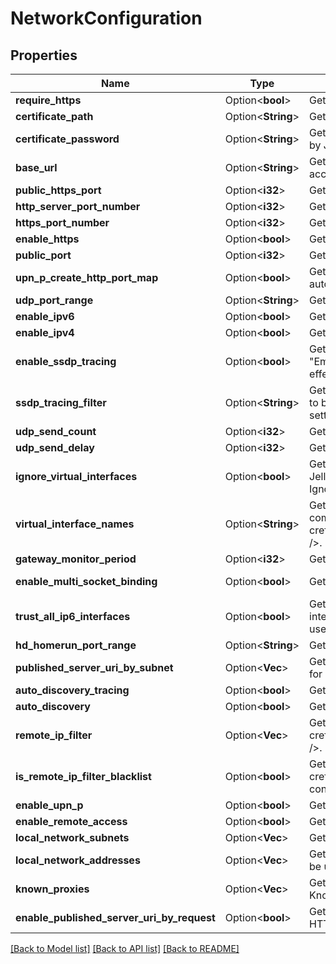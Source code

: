 # NetworkConfiguration

## Properties

Name | Type | Description | Notes
------------ | ------------- | ------------- | -------------
**require_https** | Option<**bool**> | Gets or sets a value indicating whether the server should force connections over HTTPS. | [optional]
**certificate_path** | Option<**String**> | Gets or sets the filesystem path of an X.509 certificate to use for SSL. | [optional]
**certificate_password** | Option<**String**> | Gets or sets the password required to access the X.509 certificate data in the file specified by Jellyfin.Networking.Configuration.NetworkConfiguration.CertificatePath. | [optional]
**base_url** | Option<**String**> | Gets or sets a value used to specify the URL prefix that your Jellyfin instance can be accessed at. | [optional]
**public_https_port** | Option<**i32**> | Gets or sets the public HTTPS port. | [optional]
**http_server_port_number** | Option<**i32**> | Gets or sets the HTTP server port number. | [optional]
**https_port_number** | Option<**i32**> | Gets or sets the HTTPS server port number. | [optional]
**enable_https** | Option<**bool**> | Gets or sets a value indicating whether to use HTTPS. | [optional]
**public_port** | Option<**i32**> | Gets or sets the public mapped port. | [optional]
**upn_p_create_http_port_map** | Option<**bool**> | Gets or sets a value indicating whether the http port should be mapped as part of UPnP automatic port forwarding. | [optional]
**udp_port_range** | Option<**String**> | Gets or sets the UDPPortRange. | [optional]
**enable_ipv6** | Option<**bool**> | Gets or sets a value indicating whether gets or sets IPV6 capability. | [optional]
**enable_ipv4** | Option<**bool**> | Gets or sets a value indicating whether gets or sets IPV4 capability. | [optional]
**enable_ssdp_tracing** | Option<**bool**> | Gets or sets a value indicating whether detailed SSDP logs are sent to the console/log.  \"Emby.Dlna\": \"Debug\" must be set in logging.default.json for this property to have any effect. | [optional]
**ssdp_tracing_filter** | Option<**String**> | Gets or sets the SSDPTracingFilter  Gets or sets a value indicating whether an IP address is to be used to filter the detailed ssdp logs that are being sent to the console/log.  If the setting \"Emby.Dlna\": \"Debug\" msut be set in logging.default.json for this property to work. | [optional]
**udp_send_count** | Option<**i32**> | Gets or sets the number of times SSDP UDP messages are sent. | [optional]
**udp_send_delay** | Option<**i32**> | Gets or sets the delay between each groups of SSDP messages (in ms). | [optional]
**ignore_virtual_interfaces** | Option<**bool**> | Gets or sets a value indicating whether address names that match Jellyfin.Networking.Configuration.NetworkConfiguration.VirtualInterfaceNames should be Ignore for the purposes of binding. | [optional]
**virtual_interface_names** | Option<**String**> | Gets or sets a value indicating the interfaces that should be ignored. The list can be comma separated. <seealso cref=\"P:Jellyfin.Networking.Configuration.NetworkConfiguration.IgnoreVirtualInterfaces\" />. | [optional]
**gateway_monitor_period** | Option<**i32**> | Gets or sets the time (in seconds) between the pings of SSDP gateway monitor. | [optional]
**enable_multi_socket_binding** | Option<**bool**> | Gets a value indicating whether multi-socket binding is available. | [optional][readonly]
**trust_all_ip6_interfaces** | Option<**bool**> | Gets or sets a value indicating whether all IPv6 interfaces should be treated as on the internal network.  Depending on the address range implemented ULA ranges might not be used. | [optional]
**hd_homerun_port_range** | Option<**String**> | Gets or sets the ports that HDHomerun uses. | [optional]
**published_server_uri_by_subnet** | Option<**Vec<String>**> | Gets or sets the PublishedServerUriBySubnet  Gets or sets PublishedServerUri to advertise for specific subnets. | [optional]
**auto_discovery_tracing** | Option<**bool**> | Gets or sets a value indicating whether Autodiscovery tracing is enabled. | [optional]
**auto_discovery** | Option<**bool**> | Gets or sets a value indicating whether Autodiscovery is enabled. | [optional]
**remote_ip_filter** | Option<**Vec<String>**> | Gets or sets the filter for remote IP connectivity. Used in conjuntion with <seealso cref=\"P:Jellyfin.Networking.Configuration.NetworkConfiguration.IsRemoteIPFilterBlacklist\" />. | [optional]
**is_remote_ip_filter_blacklist** | Option<**bool**> | Gets or sets a value indicating whether <seealso cref=\"P:Jellyfin.Networking.Configuration.NetworkConfiguration.RemoteIPFilter\" /> contains a blacklist or a whitelist. Default is a whitelist. | [optional]
**enable_upn_p** | Option<**bool**> | Gets or sets a value indicating whether to enable automatic port forwarding. | [optional]
**enable_remote_access** | Option<**bool**> | Gets or sets a value indicating whether access outside of the LAN is permitted. | [optional]
**local_network_subnets** | Option<**Vec<String>**> | Gets or sets the subnets that are deemed to make up the LAN. | [optional]
**local_network_addresses** | Option<**Vec<String>**> | Gets or sets the interface addresses which Jellyfin will bind to. If empty, all interfaces will be used. | [optional]
**known_proxies** | Option<**Vec<String>**> | Gets or sets the known proxies. If the proxy is a network, it's added to the KnownNetworks. | [optional]
**enable_published_server_uri_by_request** | Option<**bool**> | Gets or sets a value indicating whether the published server uri is based on information in HTTP requests. | [optional]

[[Back to Model list]](../README.md#documentation-for-models) [[Back to API list]](../README.md#documentation-for-api-endpoints) [[Back to README]](../README.md)


